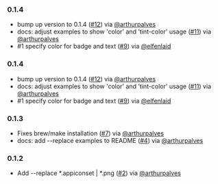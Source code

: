 ### 0.1.4
- bump up version to 0.1.4 ([#12](https://github.com/arthurpalves/badgy/pull/12)) via [@arthurpalves](https://github.com/arthurpalves)
- docs: adjust examples to show 'color' and 'tint-color' usage ([#11](https://github.com/arthurpalves/badgy/pull/11)) via [@arthurpalves](https://github.com/arthurpalves)
- #1 specify color for badge and text ([#9](https://github.com/arthurpalves/badgy/pull/9)) via [@elfenlaid](https://github.com/elfenlaid)

### 0.1.4
- bump up version to 0.1.4 ([#12](https://github.com/arthurpalves/badgy/pull/12)) via [@arthurpalves](https://github.com/arthurpalves)
- docs: adjust examples to show 'color' and 'tint-color' usage ([#11](https://github.com/arthurpalves/badgy/pull/11)) via [@arthurpalves](https://github.com/arthurpalves)
- #1 specify color for badge and text ([#9](https://github.com/arthurpalves/badgy/pull/9)) via [@elfenlaid](https://github.com/elfenlaid)

### 0.1.3
- Fixes brew/make installation ([#7](https://github.com/arthurpalves/badgy/pull/7)) via [@arthurpalves](https://github.com/arthurpalves)
- docs: add --replace examples to README ([#4](https://github.com/arthurpalves/badgy/pull/4)) via [@arthurpalves](https://github.com/arthurpalves)

### 0.1.2
- Add --replace *.appiconset | *.png ([#2](https://github.com/arthurpalves/badgy/issues/2)) via [@arthurpalves](https://github.com/arthurpalves)

